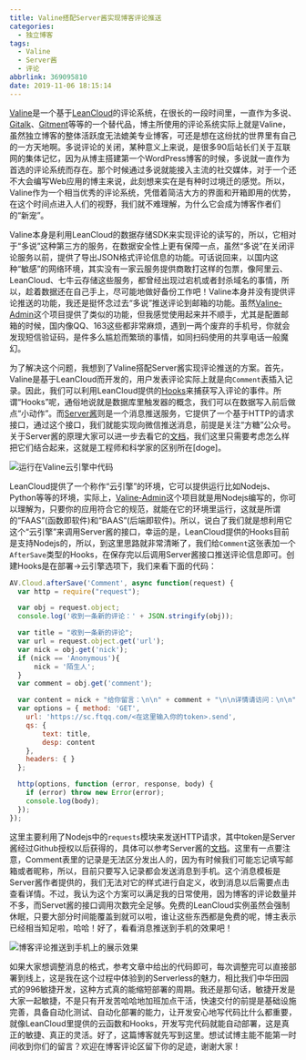 ```yaml
---
title: Valine搭配Server酱实现博客评论推送
categories:
  - 独立博客
tags:
  - Valine
  - Server酱
  - 评论
abbrlink: 369095810
date: 2019-11-06 18:15:14
---
```

[Valine](https://valine.js.org/)是一个基于[LeanCloud](https://leancloud.cn)的评论系统，在很长的一段时间里，一直作为多说、[Gitalk](https://gitalk.github.io/)、[Gitment](https://github.com/imsun/gitment)等等的一个替代品，博主所使用的评论系统实际上就是Valine，虽然独立博客的整体活跃度无法媲美专业博客，可还是想在这纷扰的世界里有自己的一方天地啊。多说评论的关闭，某种意义上来说，是很多90后站长们关于互联网的集体记忆，因为从博主搭建第一个WordPress博客的时候，多说就一直作为首选的评论系统而存在。那个时候通过多说就能接入主流的社交媒体，对于一个还不大会编写Web应用的博主来说，此刻想来实在是有种时过境迁的感觉。所以，Valine作为一个相当优秀的评论系统，凭借着简洁大方的界面和开箱即用的优势，在这个时间点进入人们的视野，我们就不难理解，为什么它会成为博客作者们的“新宠”。

Valine本身是利用LeanCloud的数据存储SDK来实现评论的读写的，所以，它相对于“多说”这种第三方的服务，在数据安全性上更有保障一点，虽然“多说”在关闭评论服务以前，提供了导出JSON格式评论信息的功能。可话说回来，以国内这种“敏感”的网络环境，其实没有一家云服务提供商敢打这样的包票，像阿里云、LeanCloud、七牛云存储这些服务，都曾经出现过宕机或者封杀域名的事情，所以，趁着数据还在自己手上，尽可能地做好备份工作吧！Valine本身并没有提供评论推送的功能，我还是挺怀念过去“多说”推送评论到邮箱的功能。虽然[Valine-Admin](https://github.com/DesertsP/Valine-Admin)这个项目提供了类似的功能，但我感觉使用起来并不顺手，尤其是配置邮箱的时候，国内像QQ、163这些都非常麻烦，遇到一两个废弃的手机号，你就会发现短信验证码，是件多么尴尬而繁琐的事情，如同扫码使用的共享电话一般魔幻。

为了解决这个问题，我想到了Valine搭配Server酱实现评论推送的方案。首先，Valine是基于LeanCloud而开发的，用户发表评论实际上就是向`Comment`表插入记录。因此，我们可以利用LeanCloud提供的[Hooks](https://leancloud.cn/docs/leanengine_cloudfunction_guide-node.html#hash1095356413)来捕获写入评论的事件。所谓“Hooks”呢，通俗地说就是数据库里触发器的概念，我们可以在数据写入前后做点“小动作”。而[Server酱](http://sc.ftqq.com/)则是一个消息推送服务，它提供了一个基于HTTP的请求接口，通过这个接口，我们就能实现向微信推送消息，前提是关注“方糖”公众号。关于Server酱的原理大家可以进一步去看它的[文档](http://sc.ftqq.com/?c=code)，我们这里只需要考虑怎么样把它们结合起来，这就是工程师和科学家的区别所在[doge]。

![运行在Valine云引擎中代码](https://i.loli.net/2019/11/07/DlxWPgGNoKMVeOw.png)

LeanCloud提供了一个称作“云引擎”的环境，它可以提供运行比如Nodejs、Python等等的环境，实际上，[Valine-Admin](https://github.com/DesertsP/Valine-Admin)这个项目就是用Nodejs编写的，你可以理解为，只要你的应用符合它的规范，就能在它的环境里运行，这就是所谓的“FAAS”(函数即软件)和“BAAS”(后端即软件)。所以，说白了我们就是想利用它这个“云引擎”来调用Server酱的接口，幸运的是，LeanCloud提供的Hooks目前是支持Nodejs的，所以，到这里思路就非常清晰了，我们给`Comment`这张表加一个`AfterSave`类型的Hooks，在保存完以后调用Server酱接口推送评论信息即可。创建Hooks是在部署->云引擎选项下，我们来看下面的代码：
```JavaScript
AV.Cloud.afterSave('Comment', async function(request) {
  var http = require("request");

  var obj = request.object;
  console.log('收到一条新的评论：' + JSON.stringify(obj));

  var title = "收到一条新的评论";
  var url = request.object.get('url');
  var nick = obj.get('nick');
  if (nick == 'Anonymous'){
      nick = '陌生人';
  }
  var comment = obj.get('comment');

  var content = nick + "给你留言：\n\n" + comment + "\n\n详情请访问：\n\n" + url;
  var options = { method: 'GET',
    url: 'https://sc.ftqq.com/<在这里输入你的token>.send',
    qs: { 
        text: title,
        desp: content
    },
    headers: { } 
  };

  http(options, function (error, response, body) {
    if (error) throw new Error(error);
    console.log(body);
  });
});
```

这里主要利用了Nodejs中的`requests`模块来发送HTTP请求，其中token是Server酱经过Github授权以后获得的，具体可以参考Server酱的[文档](http://sc.ftqq.com/?c=code)。这里有一点要注意，Comment表里的记录是无法区分发出人的，因为有时候我们可能忘记填写邮箱或者昵称，所以，目前只要写入记录都会发送消息到手机。这个消息模板是Server酱作者提供的，我们无法对它的样式进行自定义，收到消息以后需要点击查看详情。不过，我认为这个方案可以满足我的日常使用，因为博客的评论数量并不多，而Servet酱的接口调用次数完全足够。免费的LeanCloud实例虽然会强制休眠，只要大部分时间能覆盖到就可以啦，谁让这些东西都是免费的呢，博主表示已经相当知足啦，哈哈！好了，看看消息推送到手机的效果吧！

![博客评论推送到手机上的展示效果](https://i.loli.net/2019/11/07/BSsu4cPFe1ZvhGN.png)

如果大家想调整消息的格式，参考文章中给出的代码即可，每次调整完可以直接部署到线上，这是我在这个过程中体验到的Serverless的魅力，相比我们中华田园式的996敏捷开发，这种方式真的能缩短部署的周期。我还是那句话，敏捷开发是大家一起敏捷，不是只有开发苦哈哈地加班加点干活，快速交付的前提是基础设施完善，具备自动化测试、自动化部署的能力，让开发安心地写代码比什么都重要，就像LeanCloud里提供的云函数和Hooks，开发写完代码就能自动部署，这是真正的敏捷、真正的灵活。好了，这篇博客就先写到这里。想试试博主能不能第一时间收到你们的留言？欢迎在博客评论区留下你的足迹，谢谢大家！
